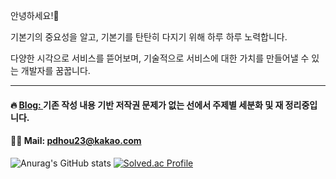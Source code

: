 안녕하세요!🙂

기본기의 중요성을 알고, 기본기를 탄탄히 다지기 위해 하루 하루 노력합니다.

다양한 시각으로 서비스를 뜯어보며, 기술적으로 서비스에 대한 가치를 만들어낼 수 있는 개발자를 꿈꿉니다.

---

#### 🔥 [Blog: ](https://devtheo.tistory.com/)기존 작성 내용 기반 저작권 문제가 없는 선에서 주제별 세분화 및 재 정리중입니다.
#### 🙏🏻 Mail: pdhou23@kakao.com



![Anurag's GitHub stats](https://github-readme-stats.vercel.app/api?username=Hosinging&show_icons=true&theme=yeblu)
[![Solved.ac Profile](http://mazassumnida.wtf/api/generate_badge?boj=pdhou86)](https://solved.ac/pdhou86)
<!---
Hosinging/Hosinging is a ✨ special ✨ repository because its `README.md` (this file) appears on your GitHub profile.
You can click the Preview link to take a look at your changes.
--->
